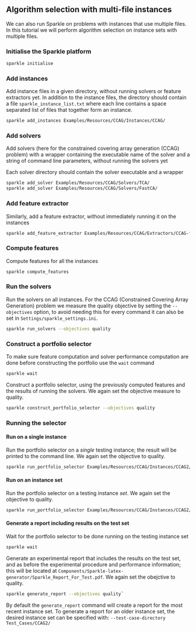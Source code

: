 ## Algorithm selection with multi-file instances

We can also run Sparkle on problems with instances that use multiple files. In this tutorial we will perform algorithm selection on instance sets with multiple files.

### Initialise the Sparkle platform

```bash
sparkle initialise
```

### Add instances

Add instance files in a given directory, without running solvers or feature extractors yet. In addition to the instance files, the directory should contain a file `sparkle_instance_list.txt` where each line contains a space separated list of files that together form an instance.

```bash
sparkle add_instances Examples/Resources/CCAG/Instances/CCAG/
```

### Add solvers

Add solvers (here for the constrained covering array generation (CCAG) problem) with a wrapper containing the executable name of the solver and a string of command line parameters, without running the solvers yet

Each solver directory should contain the solver executable and a wrapper

```bash
sparkle add_solver Examples/Resources/CCAG/Solvers/TCA/
sparkle add_solver Examples/Resources/CCAG/Solvers/FastCA/
```

### Add feature extractor

Similarly, add a feature extractor, without immediately running it on the instances

```bash
sparkle add_feature_extractor Examples/Resources/CCAG/Extractors/CCAG-features_sparkle/
```

### Compute features

Compute features for all the instances

```bash
sparkle compute_features
```

### Run the solvers
Run the solvers on all instances. For the CCAG (Constrained Covering Array Generation) problem we measure the quality objective by setting the `--objectives` option, to avoid needing this for every command it can also be set in `Settings/sparkle_settings.ini`.

```bash
sparkle run_solvers --objectives quality
```

### Construct a portfolio selector

To make sure feature computation and solver performance computation are done before constructing the portfolio use the `wait` command

```bash
sparkle wait
```

Construct a portfolio selector, using the previously computed features and the results of running the solvers. We again set the objective measure to quality.

```bash
sparkle construct_portfolio_selector --objectives quality
```

### Running the selector

#### Run on a single instance

Run the portfolio selector on a *single* testing instance; the result will be printed to the command line. We again set the objective to quality.

```bash
sparkle run_portfolio_selector Examples/Resources/CCAG/Instances/CCAG2/Banking2.model Examples/Resources/CCAG/Instances/CCAG2/Banking2.constraints --objectives quality
```

#### Run on an instance set

Run the portfolio selector on a testing instance *set*. We again set the objective to quality.

```bash
sparkle run_portfolio_selector Examples/Resources/CCAG/Instances/CCAG2/ --objectives quality
```

#### Generate a report including results on the test set

Wait for the portfolio selector to be done running on the testing instance set

```bash
sparkle wait
```

Generate an experimental report that includes the results on the test set, and as before the experimental procedure and performance information; this will be located at `Components/Sparkle-latex-generator/Sparkle_Report_For_Test.pdf`. We again set the obejctive to quality.

```bash
sparkle generate_report --objectives quality`
```

By default the `generate_report` command will create a report for the most recent instance set. To generate a report for an older instance set, the desired instance set can be specified with: `--test-case-directory Test_Cases/CCAG2/`

